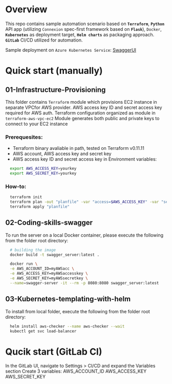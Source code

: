 # Overview
This repo contains sample automation scenario based on **`Terraform`**, **`Python`** API app (utilizing `Connexion` spec-first framework based on **`Flask`**), `Docker`, **`Kubernetes`** as deployment target, **`Helm charts`** as packaging approach.
**`GitLab`** CI/CD utilized for automation.

Sample deployment on `Azure Kubernetes Service`: [SwaggerUI](http://40.68.206.101/ui/)

# Quick start (manually)

## 01-Infrastructure-Provisioning
This folder contains `Terraform` module which provisions EC2 instance in separate VPCfor AWS provider.
AWS access key ID and secret access key required for AWS auth.
Terraform configuration organized as module in `terraform-aws-vpc-ec2` 
Module generates both public and private keys to connect to your EC2 instance

### Prerequesites:
- Terraform binary avaliable in path, tested on Terraform v0.11.11
- AWS account, AWS access key and secret key
- AWS access key ID and secret access key in Environment variables:

```bash
  export AWS_ACCESS_KEY=yourkey
  export AWS_SECRET_KEY=yourkey
```
### How-to:
```bash
  terraform init
  terraform plan -out "planfile" -var "access=$AWS_ACCESS_KEY" -var "secret=$AWS_SECRET_KEY"
  terraform apply "planfile"
```


## 02-Coding-skills-swagger

To run the server on a local Docker container, please execute the following from the folder root directory:

```bash
  # building the image
  docker build -t swagger_server:latest .

  docker run \
  -e AWS_ACCOUNT_ID=myAWSacc \
  -e AWS_ACCESS_KEY=myAWSaccesskey \
  -e AWS_SECRET_KEY=myAWSsecretkey \
  --name=swagger-server -it --rm -p 8080:8080 swagger_server:latest
```

## 03-Kubernetes-templating-with-helm

To install from local folder, execute the following from the folder root directory: 

```bash
  helm install aws-checker --name aws-checker --wait
  kubectl get svc load-balancer
```


# Qucik start (GitLab CI)
In the GitLab UI, navigate to Settings > CI/CD and expand the Variables section
Create 3 variables:
AWS_ACCOUNT_ID
AWS_ACCESS_KEY
AWS_SECRET_KEY
